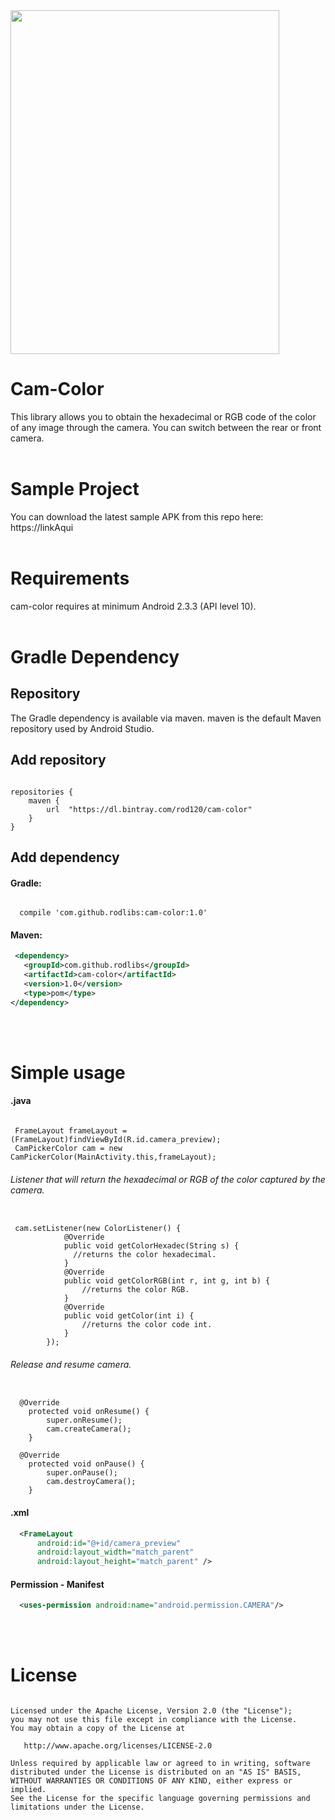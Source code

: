 <img src="zoom.gif" height="550" width="430">

# Cam-Color
This library allows you to obtain the hexadecimal or RGB code of the color of any image through the camera. 
You can switch between the rear or front camera.
</br>
</br>

# Sample Project
You can download the latest sample APK from this repo here: https://linkAqui
</br>
</br>


# Requirements
cam-color requires at minimum Android 2.3.3 (API level 10).
</br>
</br>


# Gradle Dependency

## Repository
The Gradle dependency is available via maven. maven is the default Maven repository used by Android Studio.
</br>

## Add repository
<pre><code>
repositories {
    maven {
        url  "https://dl.bintray.com/rod120/cam-color" 
    }
}
</code></pre>



## Add dependency

#### Gradle:
<pre><code>
  compile 'com.github.rodlibs:cam-color:1.0'
</code></pre>


#### Maven:
```xml
 <dependency>
   <groupId>com.github.rodlibs</groupId>
   <artifactId>cam-color</artifactId>
   <version>1.0</version>
   <type>pom</type>
</dependency>
```
</br>
</br>


# Simple usage
#### .java
<pre><code>
 FrameLayout frameLayout = (FrameLayout)findViewById(R.id.camera_preview);
 CamPickerColor cam = new CamPickerColor(MainActivity.this,frameLayout);
</code></pre>

###### Listener that will return the hexadecimal or RGB of the color captured by the camera. 

<pre><code>
 cam.setListener(new ColorListener() {
            @Override
            public void getColorHexadec(String s) {
              //returns the color hexadecimal.
            }
            @Override
            public void getColorRGB(int r, int g, int b) {
                //returns the color RGB.
            }
            @Override
            public void getColor(int i) {
                //returns the color code int.
            }
        });
</code></pre>

###### Release and resume camera.
<pre><code>
  @Override
    protected void onResume() {
        super.onResume();
        cam.createCamera();
    }
  
  @Override
    protected void onPause() {
        super.onPause();
        cam.destroyCamera();
    }
</code></pre>


#### .xml
```xml
  <FrameLayout
      android:id="@+id/camera_preview"
      android:layout_width="match_parent"
      android:layout_height="match_parent" />
```


#### Permission - Manifest
```xml
  <uses-permission android:name="android.permission.CAMERA"/>
```
</br>
</br>



# License
<pre><code>
Licensed under the Apache License, Version 2.0 (the "License");
you may not use this file except in compliance with the License.
You may obtain a copy of the License at

   http://www.apache.org/licenses/LICENSE-2.0

Unless required by applicable law or agreed to in writing, software
distributed under the License is distributed on an "AS IS" BASIS,
WITHOUT WARRANTIES OR CONDITIONS OF ANY KIND, either express or implied.
See the License for the specific language governing permissions and
limitations under the License.
</code></pre>

